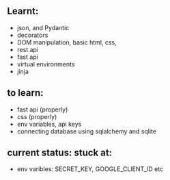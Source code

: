 ## Learnt:

- json, and Pydantic 
- decorators
- DOM manipulation, basic html, css,
- rest api
- fast api
- virtual environments
- jinja


## to learn:

- fast api (properly)
- css (properly)
- env variables, api keys 
- connecting database using sqlalchemy and sqlite 


## current status: stuck at:

- env varibles: 
SECRET_KEY, GOOGLE_CLIENT_ID etc


